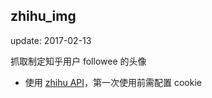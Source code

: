## zhihu_img

update: 2017-02-13

抓取制定知乎用户 followee 的头像

* 使用 [zhihu API](https://github.com/syaning/zhihuapi-py)，第一次使用前需配置 cookie